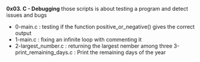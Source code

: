 **0x03. C - Debugging**
those scripts is about testing a program and detect issues and bugs
* 0-main.c : testing if the function positive_or_negative() gives the correct output
* 1-main.c : fixing an infinite loop with commenting it
* 2-largest_number.c : returning the largest nember among three
3-print_remaining_days.c : Print the remaining days of the year
